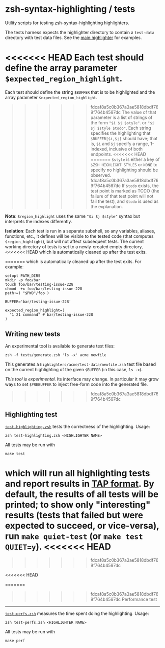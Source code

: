 zsh-syntax-highlighting / tests
===============================

Utility scripts for testing zsh-syntax-highlighting highlighters.

The tests harness expects the highlighter directory to contain a `test-data`
directory with test data files.
See the [main highlighter](../highlighters/main/test-data) for examples.

<<<<<<< HEAD
Each test should define the array parameter `$expected_region_highlight`.
=======
Each test should define the string `$BUFFER` that is to be highlighted and the
array parameter `$expected_region_highlight`.
>>>>>>> fdcaf8a5c0b367a3ae5818dbdf769f764b4567dc
The value of that parameter is a list of strings of the form  `"$i $j $style"`.
or `"$i $j $style $todo"`.
Each string specifies the highlighting that `$BUFFER[$i,$j]` should have;
that is, `$i` and `$j` specify a range, 1-indexed, inclusive of both endpoints.
<<<<<<< HEAD
=======
`$style` is either a key of `$ZSH_HIGHLIGHT_STYLES` or `NONE` to specify no
highlighting should be observed.
>>>>>>> fdcaf8a5c0b367a3ae5818dbdf769f764b4567dc
If `$todo` exists, the test point is marked as TODO (the failure of that test
point will not fail the test), and `$todo` is used as the explanation.

**Note**: `$region_highlight` uses the same `"$i $j $style"` syntax but
interprets the indexes differently.

**Isolation**: Each test is run in a separate subshell, so any variables,
aliases, functions, etc., it defines will be visible to the tested code (that
computes `$region_highlight`), but will not affect subsequent tests.  The
current working directory of tests is set to a newly-created empty directory,
<<<<<<< HEAD
which is automatically cleaned up after the test exits.

=======
which is automatically cleaned up after the test exits. For example:

    setopt PATH_DIRS
    mkdir -p foo/bar
    touch foo/bar/testing-issue-228
    chmod  +x foo/bar/testing-issue-228
    path+=( "$PWD"/foo )

    BUFFER='bar/testing-issue-228'

    expected_region_highlight=(
      "1 21 command" # bar/testing-issue-228
    )


Writing new tests
-----------------

An experimental tool is available to generate test files:

    zsh -f tests/generate.zsh 'ls -x' acme newfile

This generates a `highlighters/acme/test-data/newfile.zsh` test file based on
the current highlighting of the given `$BUFFER` (in this case, `ls -x`).

_This tool is experimental._  Its interface may change.  In particular it may
grow ways to set `$PREBUFFER` to inject free-form code into the generated file.

>>>>>>> fdcaf8a5c0b367a3ae5818dbdf769f764b4567dc

Highlighting test
-----------------

[`test-highlighting.zsh`](tests/test-highlighting.zsh) tests the correctness of
the highlighting. Usage:

    zsh test-highlighting.zsh <HIGHLIGHTER NAME>

All tests may be run with

    make test

which will run all highlighting tests and report results in [TAP format][TAP].
By default, the results of all tests will be printed; to show only "interesting"
results (tests that failed but were expected to succeed, or vice-versa), run
`make quiet-test` (or `make test QUIET=y`).
<<<<<<< HEAD
=======

[TAP]: http://testanything.org/
>>>>>>> fdcaf8a5c0b367a3ae5818dbdf769f764b4567dc

[TAP]: http://testanything.org/

<<<<<<< HEAD

=======
>>>>>>> fdcaf8a5c0b367a3ae5818dbdf769f764b4567dc
Performance test
----------------

[`test-perfs.zsh`](tests/test-perfs.zsh) measures the time spent doing the
highlighting. Usage:

    zsh test-perfs.zsh <HIGHLIGHTER NAME>

All tests may be run with

    make perf
